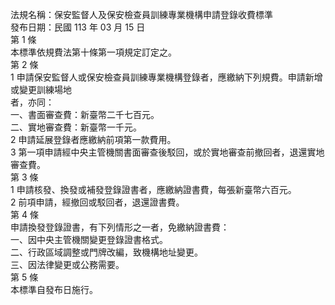 法規名稱：保安監督人及保安檢查員訓練專業機構申請登錄收費標準  
發布日期：民國 113 年 03 月 15 日  
第 1 條  
本標準依規費法第十條第一項規定訂定之。  
第 2 條  
1 申請保安監督人或保安檢查員訓練專業機構登錄者，應繳納下列規費。申請新增或變更訓練場地  
者，亦同：  
一、書面審查費：新臺幣二千七百元。  
二、實地審查費：新臺幣一千元。  
2 申請延展登錄者應繳納前項第一款費用。  
3 第一項申請經中央主管機關書面審查後駁回，或於實地審查前撤回者，退還實地審查費。  
第 3 條  
1 申請核發、換發或補發登錄證書者，應繳納證書費，每張新臺幣六百元。  
2 前項申請，經撤回或駁回者，退還證書費。  
第 4 條  
申請換發登錄證書，有下列情形之一者，免繳納證書費：  
一、因中央主管機關變更登錄證書格式。  
二、行政區域調整或門牌改編，致機構地址變更。  
三、因法律變更或公務需要。  
第 5 條  
本標準自發布日施行。  


